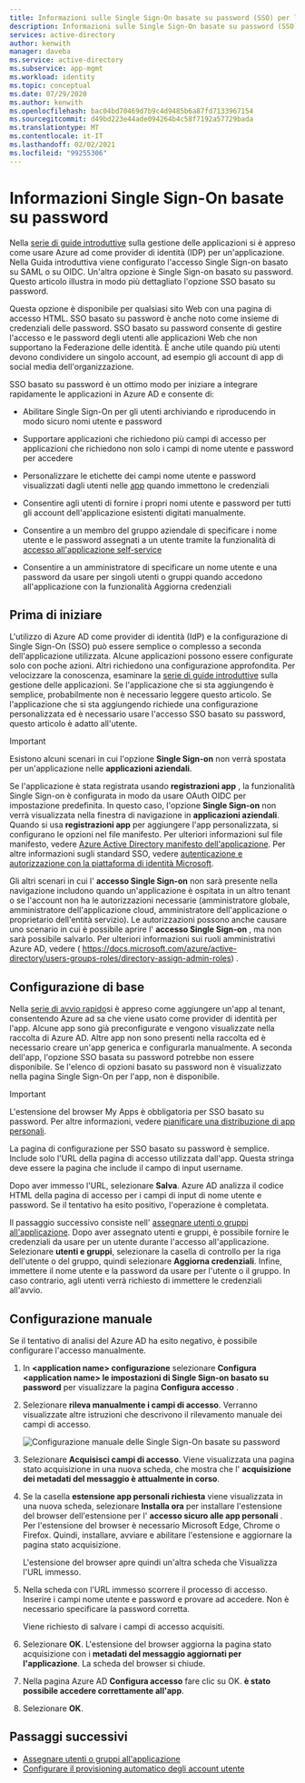 ```yaml
---
title: Informazioni sulle Single Sign-On basate su password (SSO) per le app in Azure Active Directory
description: Informazioni sulle Single Sign-On basate su password (SSO) per le app in Azure Active Directory
services: active-directory
author: kenwith
manager: daveba
ms.service: active-directory
ms.subservice: app-mgmt
ms.workload: identity
ms.topic: conceptual
ms.date: 07/29/2020
ms.author: kenwith
ms.openlocfilehash: bac04bd70469d7b9c4d9485b6a87fd7133967154
ms.sourcegitcommit: d49bd223e44ade094264b4c58f7192a57729bada
ms.translationtype: MT
ms.contentlocale: it-IT
ms.lasthandoff: 02/02/2021
ms.locfileid: "99255306"
---
```

# <a name="understand-password-based-single-sign-on"></a>Informazioni Single Sign-On basate su password

Nella [serie di guide introduttive](view-applications-portal.md) sulla gestione delle applicazioni si è appreso come usare Azure ad come provider di identità (IDP) per un'applicazione. Nella Guida introduttiva viene configurato l'accesso Single Sign-on basato su SAML o su OIDC. Un'altra opzione è Single Sign-on basato su password. Questo articolo illustra in modo più dettagliato l'opzione SSO basato su password. 

Questa opzione è disponibile per qualsiasi sito Web con una pagina di accesso HTML. SSO basato su password è anche noto come insieme di credenziali delle password. SSO basato su password consente di gestire l'accesso e le password degli utenti alle applicazioni Web che non supportano la Federazione delle identità. È anche utile quando più utenti devono condividere un singolo account, ad esempio gli account di app di social media dell'organizzazione.

SSO basato su password è un ottimo modo per iniziare a integrare rapidamente le applicazioni in Azure AD e consente di:

- Abilitare Single Sign-On per gli utenti archiviando e riproducendo in modo sicuro nomi utente e password

- Supportare applicazioni che richiedono più campi di accesso per applicazioni che richiedono non solo i campi di nome utente e password per accedere

- Personalizzare le etichette dei campi nome utente e password visualizzati dagli utenti nelle [app](../user-help/my-apps-portal-end-user-access.md) quando immettono le credenziali

- Consentire agli utenti di fornire i propri nomi utente e password per tutti gli account dell'applicazione esistenti digitati manualmente.

- Consentire a un membro del gruppo aziendale di specificare i nome utente e le password assegnati a un utente tramite la funzionalità di [accesso all'applicazione self-service](./manage-self-service-access.md)

-   Consentire a un amministratore di specificare un nome utente e una password da usare per singoli utenti o gruppi quando accedono all'applicazione con la funzionalità Aggiorna credenziali 

## <a name="before-you-begin"></a>Prima di iniziare

L'utilizzo di Azure AD come provider di identità (IdP) e la configurazione di Single Sign-On (SSO) può essere semplice o complesso a seconda dell'applicazione utilizzata. Alcune applicazioni possono essere configurate solo con poche azioni. Altri richiedono una configurazione approfondita. Per velocizzare la conoscenza, esaminare la [serie di guide introduttive](view-applications-portal.md) sulla gestione delle applicazioni. Se l'applicazione che si sta aggiungendo è semplice, probabilmente non è necessario leggere questo articolo. Se l'applicazione che si sta aggiungendo richiede una configurazione personalizzata ed è necessario usare l'accesso SSO basato su password, questo articolo è adatto all'utente.

> [!IMPORTANT] 
> Esistono alcuni scenari in cui l'opzione **Single Sign-on** non verrà spostata per un'applicazione nelle **applicazioni aziendali**. 
>
> Se l'applicazione è stata registrata usando **registrazioni app** , la funzionalità Single Sign-on è configurata in modo da usare OAuth OIDC per impostazione predefinita. In questo caso, l'opzione **Single Sign-on** non verrà visualizzata nella finestra di navigazione in **applicazioni aziendali**. Quando si usa **registrazioni app** per aggiungere l'app personalizzata, si configurano le opzioni nel file manifesto. Per ulteriori informazioni sul file manifesto, vedere [Azure Active Directory manifesto dell'applicazione](../develop/reference-app-manifest.md). Per altre informazioni sugli standard SSO, vedere [autenticazione e autorizzazione con la piattaforma di identità Microsoft](../develop/authentication-vs-authorization.md#authentication-and-authorization-using-the-microsoft-identity-platform). 
>
> Gli altri scenari in cui l' **accesso Single Sign-on** non sarà presente nella navigazione includono quando un'applicazione è ospitata in un altro tenant o se l'account non ha le autorizzazioni necessarie (amministratore globale, amministratore dell'applicazione cloud, amministratore dell'applicazione o proprietario dell'entità servizio). Le autorizzazioni possono anche causare uno scenario in cui è possibile aprire l' **accesso Single Sign-on** , ma non sarà possibile salvarlo. Per ulteriori informazioni sui ruoli amministrativi Azure AD, vedere ( https://docs.microsoft.com/azure/active-directory/users-groups-roles/directory-assign-admin-roles) .


## <a name="basic-configuration"></a>Configurazione di base

Nella [serie di avvio rapido](view-applications-portal.md)si è appreso come aggiungere un'app al tenant, consentendo Azure ad sa che viene usato come provider di identità per l'app. Alcune app sono già preconfigurate e vengono visualizzate nella raccolta di Azure AD. Altre app non sono presenti nella raccolta ed è necessario creare un'app generica e configurarla manualmente. A seconda dell'app, l'opzione SSO basata su password potrebbe non essere disponibile. Se l'elenco di opzioni basato su password non è visualizzato nella pagina Single Sign-On per l'app, non è disponibile.

> [!IMPORTANT]
> L'estensione del browser My Apps è obbligatoria per SSO basato su password. Per altre informazioni, vedere [pianificare una distribuzione di app personali](my-apps-deployment-plan.md).

La pagina di configurazione per SSO basato su password è semplice. Include solo l'URL della pagina di accesso utilizzata dall'app. Questa stringa deve essere la pagina che include il campo di input username.

Dopo aver immesso l'URL, selezionare **Salva**. Azure AD analizza il codice HTML della pagina di accesso per i campi di input di nome utente e password. Se il tentativo ha esito positivo, l'operazione è completata.
 
Il passaggio successivo consiste nell' [assegnare utenti o gruppi all'applicazione](./assign-user-or-group-access-portal.md). Dopo aver assegnato utenti e gruppi, è possibile fornire le credenziali da usare per un utente durante l'accesso all'applicazione. Selezionare **utenti e gruppi**, selezionare la casella di controllo per la riga dell'utente o del gruppo, quindi selezionare **Aggiorna credenziali**. Infine, immettere il nome utente e la password da usare per l'utente o il gruppo. In caso contrario, agli utenti verrà richiesto di immettere le credenziali all'avvio.
 

## <a name="manual-configuration"></a>Configurazione manuale

Se il tentativo di analisi del Azure AD ha esito negativo, è possibile configurare l'accesso manualmente.

1. In **\<application name> configurazione** selezionare **Configura \<application name> le impostazioni di Single Sign-on basato su password** per visualizzare la pagina **Configura accesso** . 

2. Selezionare **rileva manualmente i campi di accesso**. Verranno visualizzate altre istruzioni che descrivono il rilevamento manuale dei campi di accesso.

   ![Configurazione manuale delle Single Sign-On basate su password](./media/configure-password-single-sign-on/password-configure-sign-on.png)
3. Selezionare **Acquisisci campi di accesso**. Viene visualizzata una pagina stato acquisizione in una nuova scheda, che mostra che l' **acquisizione dei metadati del messaggio è attualmente in corso**.

4. Se la casella **estensione app personali richiesta** viene visualizzata in una nuova scheda, selezionare **Installa ora** per installare l'estensione del browser dell'estensione per l' **accesso sicuro alle app personali** . Per l'estensione del browser è necessario Microsoft Edge, Chrome o Firefox. Quindi, installare, avviare e abilitare l'estensione e aggiornare la pagina stato acquisizione.

   L'estensione del browser apre quindi un'altra scheda che Visualizza l'URL immesso.
5. Nella scheda con l'URL immesso scorrere il processo di accesso. Inserire i campi nome utente e password e provare ad accedere. Non è necessario specificare la password corretta.

   Viene richiesto di salvare i campi di accesso acquisiti.
6. Selezionare **OK**. L'estensione del browser aggiorna la pagina stato acquisizione con i **metadati del messaggio aggiornati per l'applicazione**. La scheda del browser si chiude.

7. Nella pagina Azure AD **Configura accesso** fare clic su OK. **è stato possibile accedere correttamente all'app**.

8. Selezionare **OK**.

## <a name="next-steps"></a>Passaggi successivi

- [Assegnare utenti o gruppi all'applicazione](./assign-user-or-group-access-portal.md)
- [Configurare il provisioning automatico degli account utente](../app-provisioning/configure-automatic-user-provisioning-portal.md)
